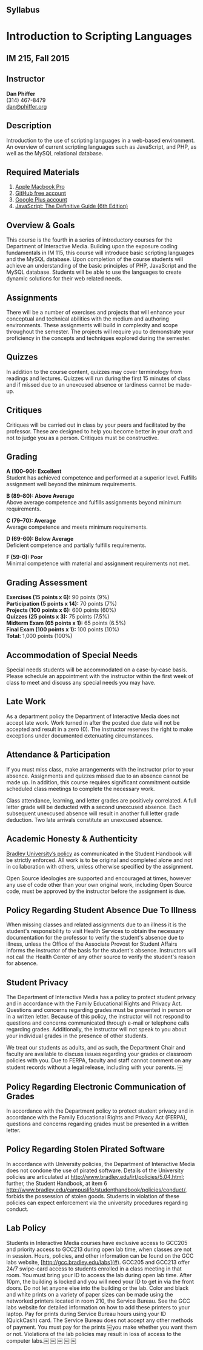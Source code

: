 ## Syllabus

# Introduction to Scripting Languages 
## IM 215, Fall 2015

## Instructor

__Dan Phiffer__  
(314) 467-8479  
dan@phiffer.org  

## Description

Introduction to the use of scripting languages in a web-based environment. An overview of current scripting languages such as JavaScript, and PHP, as well as the MySQL relational database. 

## Required Materials

1. [Apple Macbook Pro](http://www.bradley.edu/academic/colleges/cfa/laptop/)
2. [GitHub free account](https://github.com/)
3. [Google Plus account](https://plus.google.com/)
4. [JavaScript: The Definitive Guide (6th Edition)](http://shop.oreilly.com/product/9780596805531.do)

## Overview & Goals 

This course is the fourth in a series of introductory courses for the Department of Interactive Media. Building upon the exposure coding fundamentals in IM 115, this course will introduce basic scripting languages and the MySQL database. 
Upon completion of the course students will achieve an understanding of the basic principles of PHP, JavaScript and the MySQL database. Students will be able to use the languages to create dynamic solutions for their web related needs. 

## Assignments

There will be a number of exercises and projects that will enhance your conceptual and technical abilities with the medium and authoring environments. These assignments will build in complexity and scope throughout the semester. The projects will require you to demonstrate your proficiency in the concepts and techniques explored during the semester. 

## Quizzes

In addition to the course content, quizzes may cover terminology from readings and lectures. Quizzes will run during the first 15 minutes of class and if missed due to an unexcused absence or tardiness cannot be made-up. 

## Critiques

Critiques will be carried out in class by your peers and facilitated by the professor. These are designed to help you become better in your craft and not to judge you as a person. Critiques must be constructive. 

## Grading 

__A (100–90): Excellent__  
Student has achieved competence and performed at a superior level. Fulfills assignment well beyond the minimum requirements. 

__B (89–80): Above Average__  
Above average competence and fulfills assignments beyond minimum requirements. 

__C (79–70): Average__  
Average competence and meets minimum requirements. 

__D (69-60): Below Average__  
Deficient competence and partially fulfills requirements.

__F (59-0): Poor__  
Minimal competence with material and assignment requirements not met. 

## Grading Assessment

__Exercises (15 points x 6):__ 90 points (9%)  
__Participation (5 points x 14):__ 70 points (7%)  
__Projects (100 points x 6):__ 600 points (60%)  
__Quizzes (25 points x 3):__ 75 points (7.5%)  
__Midterm Exam (65 points x 1):__ 65 points (6.5%)  
__Final Exam (100 points x 1):__ 100 points (10%)  
__Total:__ 1,000 points (100%)

## Accommodation of Special Needs  

Special needs students will be accommodated on a case-by-case basis. Please schedule an appointment with the instructor within the first week of class to meet and discuss any special needs you may have. 

## Late Work

As a department policy the Department of Interactive Media does not accept late work. Work turned in after the posted due date will not be accepted and result in a zero (0). The instructor reserves the right to make exceptions under documented extenuating circumstances. 

## Attendance & Participation 

If you must miss class, make arrangements with the instructor prior to your absence. Assignments and quizzes missed due to an absence cannot be made up. In addition, this course requires significant commitment outside scheduled class meetings to complete the necessary work. 

Class attendance, learning, and letter grades are positively correlated. A full letter grade will be deducted with a second unexcused absence. Each subsequent unexcused absence will result in another full letter grade deduction. Two late arrivals constitute an unexcused absence.

## Academic Honesty & Authenticity 

[Bradley University’s policy](http://www.bradley.edu/campuslife/studenthandbook/policies/) as communicated in the Student Handbook will be strictly enforced. All work is to be original and completed alone and not in collaboration with others, unless otherwise specified by the assignment.

Open Source ideologies are supported and encouraged at times, however any use of code other than your own original work, including Open Source code, must be approved by the instructor before the assignment is due. 

## Policy Regarding Student Absence Due To Illness 

When missing classes and related assignments due to an illness it is the student's responsibility to visit Health Services to obtain the necessary documentation for the professor to verify the student's absence due to illness, unless the Office of the Associate Provost for Student Affairs informs the instructor of the basis for the student's absence. Instructors will not call the Health Center of any other source to verify the student's reason for absence. 

## Student Privacy

The Department of Interactive Media has a policy to protect student privacy and in accordance with the Family Educational Rights and Privacy Act. Questions and concerns regarding grades must be presented in person or in a written letter. Because of this policy, the instructor will not respond to questions and concerns communicated through e-mail or telephone calls regarding grades. Additionally, the instructor will not speak to you about your individual grades in the presence of other students. 

We treat our students as adults, and as such, the Department Chair and faculty are available to discuss issues regarding your grades or classroom policies with you. Due to FERPA, faculty and staff cannot comment on any student records without a legal release, including with your parents. 
￼ 
## Policy Regarding Electronic Communication of Grades 

In accordance with the Department policy to protect student privacy and in accordance with the Family Educational Rights and Privacy Act (FERPA), questions and concerns regarding grades must be presented in a written letter.

## Policy Regarding Stolen Pirated Software

In accordance with University policies, the Department of Interactive Media does not condone the use of pirated software. Details of the University policies are articulated at http://www.bradley.edu/irt/policies/5.04.html; further, the Student Handbook, at item 6 http://www.bradley.edu/campuslife/studenthandbook/policies/conduct/, forbids the possession of stolen goods. Students in violation of these policies can expect enforcement via the university procedures regarding conduct. 

## Lab Policy

Students in Interactive Media courses have exclusive access to GCC205 and priority access to GCC213 during open lab time, when classes are not in session. Hours, policies, and other information can be found on the GCC labs website, [http://gcc.bradley.edu/labs](#). GCC205 and GCC213 offer 24/7 swipe-card access to students enrolled in a class meeting in that room. You must bring your ID to access the lab during open lab time. After 10pm, the building is locked and you will need your ID to get in via the front doors. Do not let anyone else into the building or the lab. Color and black and white prints on a variety of paper sizes can be made using the networked printers located in room 210, the Service Bureau. See the GCC labs website for detailed information on how to add these printers to your laptop. Pay for prints during Service Bureau hours using your ID (QuickCash) card. The Service Bureau does not accept any other methods of payment. You must pay for the prints ￼you make whether you want them or not. Violations of the lab policies may result in loss of access to the computer labs.￼
￼ ￼ ￼ 
￼ 
